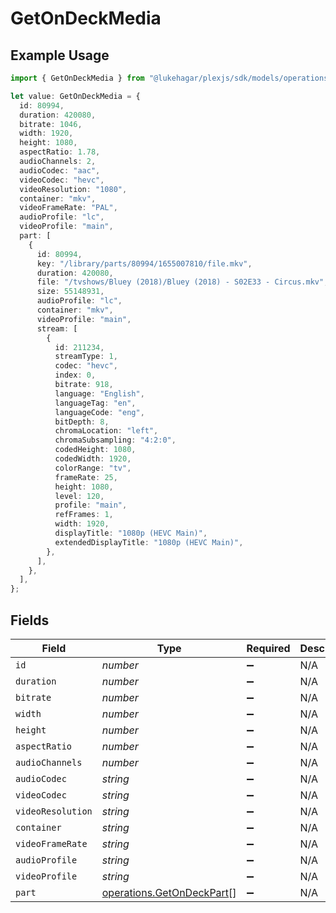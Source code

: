 # GetOnDeckMedia

## Example Usage

```typescript
import { GetOnDeckMedia } from "@lukehagar/plexjs/sdk/models/operations";

let value: GetOnDeckMedia = {
  id: 80994,
  duration: 420080,
  bitrate: 1046,
  width: 1920,
  height: 1080,
  aspectRatio: 1.78,
  audioChannels: 2,
  audioCodec: "aac",
  videoCodec: "hevc",
  videoResolution: "1080",
  container: "mkv",
  videoFrameRate: "PAL",
  audioProfile: "lc",
  videoProfile: "main",
  part: [
    {
      id: 80994,
      key: "/library/parts/80994/1655007810/file.mkv",
      duration: 420080,
      file: "/tvshows/Bluey (2018)/Bluey (2018) - S02E33 - Circus.mkv",
      size: 55148931,
      audioProfile: "lc",
      container: "mkv",
      videoProfile: "main",
      stream: [
        {
          id: 211234,
          streamType: 1,
          codec: "hevc",
          index: 0,
          bitrate: 918,
          language: "English",
          languageTag: "en",
          languageCode: "eng",
          bitDepth: 8,
          chromaLocation: "left",
          chromaSubsampling: "4:2:0",
          codedHeight: 1080,
          codedWidth: 1920,
          colorRange: "tv",
          frameRate: 25,
          height: 1080,
          level: 120,
          profile: "main",
          refFrames: 1,
          width: 1920,
          displayTitle: "1080p (HEVC Main)",
          extendedDisplayTitle: "1080p (HEVC Main)",
        },
      ],
    },
  ],
};
```

## Fields

| Field                                                                         | Type                                                                          | Required                                                                      | Description                                                                   | Example                                                                       |
| ----------------------------------------------------------------------------- | ----------------------------------------------------------------------------- | ----------------------------------------------------------------------------- | ----------------------------------------------------------------------------- | ----------------------------------------------------------------------------- |
| `id`                                                                          | *number*                                                                      | :heavy_minus_sign:                                                            | N/A                                                                           | 80994                                                                         |
| `duration`                                                                    | *number*                                                                      | :heavy_minus_sign:                                                            | N/A                                                                           | 420080                                                                        |
| `bitrate`                                                                     | *number*                                                                      | :heavy_minus_sign:                                                            | N/A                                                                           | 1046                                                                          |
| `width`                                                                       | *number*                                                                      | :heavy_minus_sign:                                                            | N/A                                                                           | 1920                                                                          |
| `height`                                                                      | *number*                                                                      | :heavy_minus_sign:                                                            | N/A                                                                           | 1080                                                                          |
| `aspectRatio`                                                                 | *number*                                                                      | :heavy_minus_sign:                                                            | N/A                                                                           | 1.78                                                                          |
| `audioChannels`                                                               | *number*                                                                      | :heavy_minus_sign:                                                            | N/A                                                                           | 2                                                                             |
| `audioCodec`                                                                  | *string*                                                                      | :heavy_minus_sign:                                                            | N/A                                                                           | aac                                                                           |
| `videoCodec`                                                                  | *string*                                                                      | :heavy_minus_sign:                                                            | N/A                                                                           | hevc                                                                          |
| `videoResolution`                                                             | *string*                                                                      | :heavy_minus_sign:                                                            | N/A                                                                           | 1080                                                                          |
| `container`                                                                   | *string*                                                                      | :heavy_minus_sign:                                                            | N/A                                                                           | mkv                                                                           |
| `videoFrameRate`                                                              | *string*                                                                      | :heavy_minus_sign:                                                            | N/A                                                                           | PAL                                                                           |
| `audioProfile`                                                                | *string*                                                                      | :heavy_minus_sign:                                                            | N/A                                                                           | lc                                                                            |
| `videoProfile`                                                                | *string*                                                                      | :heavy_minus_sign:                                                            | N/A                                                                           | main                                                                          |
| `part`                                                                        | [operations.GetOnDeckPart](../../../sdk/models/operations/getondeckpart.md)[] | :heavy_minus_sign:                                                            | N/A                                                                           |                                                                               |